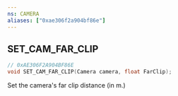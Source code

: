```yaml
---
ns: CAMERA
aliases: ["0xae306f2a904bf86e"]
---
```

## SET_CAM_FAR_CLIP

```c
// 0xAE306F2A904BF86E
void SET_CAM_FAR_CLIP(Camera camera, float FarClip);
```

Set the camera's far clip distance (in m.)


